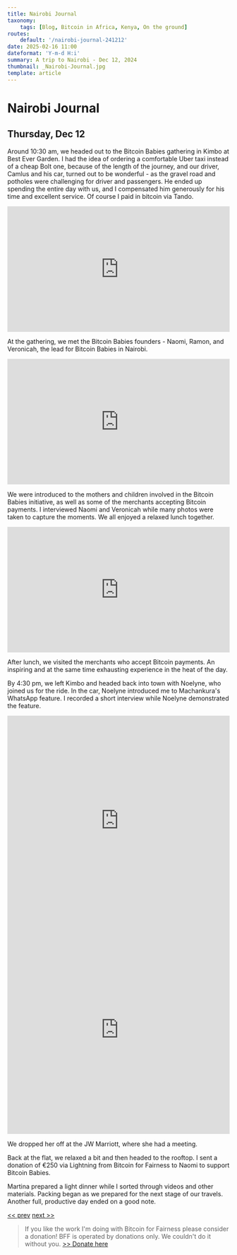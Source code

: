 ```yaml
---
title: Nairobi Journal
taxonomy:
    tags: [Blog, Bitcoin in Africa, Kenya, On the ground]
routes:
    default: '/nairobi-journal-241212'
date: 2025-02-16 11:00
dateformat: 'Y-m-d H:i'
summary: A trip to Nairobi - Dec 12, 2024
thumbnail: _Nairobi-Journal.jpg
template: article
---
```


# Nairobi Journal

## Thursday, Dec 12

Around 10:30 am, we headed out to the Bitcoin Babies gathering in Kimbo at Best Ever Garden. I had the idea of ordering a comfortable Uber taxi instead of a cheap Bolt one, because of the length of the journey, and our driver, Camlus and his car, turned out to be wonderful - as the gravel road and potholes were challenging for driver and passengers. He ended up spending the entire day with us, and I compensated him generously for his time and excellent service. Of course I paid in bitcoin via Tando.

<div style="padding:56.25% 0 0 0;position:relative;"><iframe src="https://player.vimeo.com/video/1038824329?badge=0&amp;autopause=0&amp;player_id=0&amp;app_id=58479" frameborder="0" allow="autoplay; fullscreen; picture-in-picture; clipboard-write; encrypted-media" style="position:absolute;top:0;left:0;width:100%;height:100%;" title="241212-19"></iframe></div>

At the gathering, we met the Bitcoin Babies founders - Naomi, Ramon, and Veronicah, the lead for Bitcoin Babies in Nairobi. 

<div style="padding:56.25% 0 0 0;position:relative;"><iframe src="https://player.vimeo.com/video/1038824066?badge=0&amp;autopause=0&amp;player_id=0&amp;app_id=58479" frameborder="0" allow="autoplay; fullscreen; picture-in-picture; clipboard-write; encrypted-media" style="position:absolute;top:0;left:0;width:100%;height:100%;" title="241212-25-1-Naomi-Veronica-1"></iframe></div>

We were introduced to the mothers and children involved in the Bitcoin Babies initiative, as well as some of the merchants accepting Bitcoin payments. I interviewed Naomi and Veronicah while many photos were taken to capture the moments. We all enjoyed a relaxed lunch together.

<div style="padding:56.25% 0 0 0;position:relative;"><iframe src="https://player.vimeo.com/video/1038824280?badge=0&amp;autopause=0&amp;player_id=0&amp;app_id=58479" frameborder="0" allow="autoplay; fullscreen; picture-in-picture; clipboard-write; encrypted-media" style="position:absolute;top:0;left:0;width:100%;height:100%;" title="241212-36"></iframe></div>

After lunch, we visited the merchants who accept Bitcoin payments. An inspiring and at the same time exhausting experience in the heat of the day.

By 4:30 pm, we left Kimbo and headed back into town with Noelyne, who joined us for the ride. In the car, Noelyne introduced me to Machankura's WhatsApp feature. I recorded a short interview while Noelyne demonstrated the feature. 

<iframe width="100%" height="473" src="https://www.youtube.com/embed/XzXfd237XVo" title="YouTube video player" frameborder="0" allow="accelerometer; autoplay; clipboard-write; encrypted-media; gyroscope; picture-in-picture; web-share" allowfullscreen></iframe>

<iframe width="100%" height="473" src="https://www.youtube.com/embed/A0IXFvzbTXg" title="YouTube video player" frameborder="0" allow="accelerometer; autoplay; clipboard-write; encrypted-media; gyroscope; picture-in-picture; web-share" allowfullscreen></iframe>

We dropped her off at the JW Marriott, where she had a meeting. 

Back at the flat, we relaxed a bit and then headed to the rooftop. I sent a donation of €250 via Lightning from Bitcoin for Fairness to Naomi to support Bitcoin Babies.

Martina prepared a light dinner while I sorted through videos and other materials. Packing began as we prepared for the next stage of our travels. Another full, productive day ended on a good note.

[<< prev](/nairobi-journal-241211) [next >>](/nairobi-journal-241213)

> If you like the work I'm doing with Bitcoin for Fairness please consider a donation! BFF is operated by donations only. We couldn't do it without you. [>> Donate here](https://bffbtc.org/donate/)